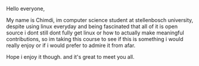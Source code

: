 Hello everyone,

My name is Chimdi, im computer science student at stellenbosch university, despite using linux everyday and being fascinated that all of it is open source i dont still dont fully get linux or how to actually make meaningful contributions, so im taking this course to see if this is something i would really enjoy or if i would prefer to admire it from afar.

Hope i enjoy it though. and it's great to meet you all.

